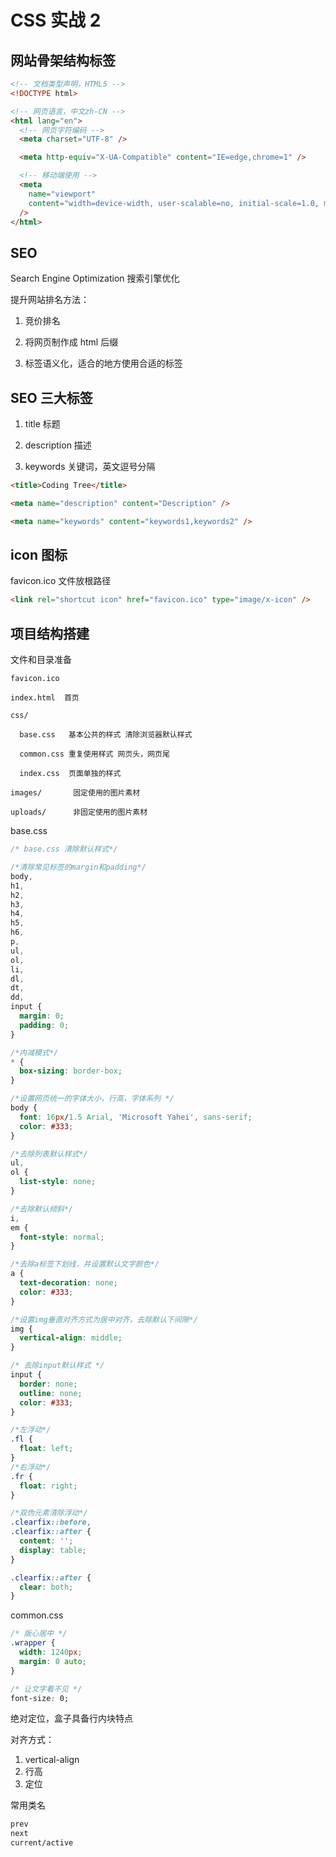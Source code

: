 # CSS 实战 2

## 网站骨架结构标签

```html
<!-- 文档类型声明，HTML5 -->
<!DOCTYPE html>

<!-- 网页语言，中文zh-CN -->
<html lang="en">
  <!-- 网页字符编码 -->
  <meta charset="UTF-8" />

  <meta http-equiv="X-UA-Compatible" content="IE=edge,chrome=1" />

  <!-- 移动端使用 -->
  <meta
    name="viewport"
    content="width=device-width, user-scalable=no, initial-scale=1.0, maximum-scale=1.0, minimum-scale=1.0"
  />
</html>
```

## SEO

Search Engine Optimization 搜索引擎优化

提升网站排名方法：

1. 竞价排名

2. 将网页制作成 html 后缀

3. 标签语义化，适合的地方使用合适的标签

## SEO 三大标签

1. title 标题

2. description 描述

3. keywords 关键词，英文逗号分隔

```html
<title>Coding Tree</title>

<meta name="description" content="Description" />

<meta name="keywords" content="keywords1,keywords2" />
```

## icon 图标

favicon.ico 文件放根路径

```html
<link rel="shortcut icon" href="favicon.ico" type="image/x-icon" />
```

## 项目结构搭建

文件和目录准备

```
favicon.ico

index.html  首页

css/

  base.css   基本公共的样式 清除浏览器默认样式

  common.css 重复使用样式 网页头，网页尾

  index.css  页面单独的样式

images/       固定使用的图片素材

uploads/      非固定使用的图片素材

```

base.css

```css
/* base.css 清除默认样式*/

/*清除常见标签的margin和padding*/
body,
h1,
h2,
h3,
h4,
h5,
h6,
p,
ul,
ol,
li,
dl,
dt,
dd,
input {
  margin: 0;
  padding: 0;
}

/*内减模式*/
* {
  box-sizing: border-box;
}

/*设置网页统一的字体大小，行高，字体系列 */
body {
  font: 16px/1.5 Arial, 'Microsoft Yahei', sans-serif;
  color: #333;
}

/*去除列表默认样式*/
ul,
ol {
  list-style: none;
}

/*去除默认倾斜*/
i,
em {
  font-style: normal;
}

/*去除a标签下划线，并设置默认文字颜色*/
a {
  text-decoration: none;
  color: #333;
}

/*设置img垂直对齐方式为居中对齐，去除默认下间隙*/
img {
  vertical-align: middle;
}

/* 去除input默认样式 */
input {
  border: none;
  outline: none;
  color: #333;
}

/*左浮动*/
.fl {
  float: left;
}
/*右浮动*/
.fr {
  float: right;
}

/*双伪元素清除浮动*/
.clearfix::before,
.clearfix::after {
  content: '';
  display: table;
}

.clearfix::after {
  clear: both;
}
```

common.css

```css
/* 版心居中 */
.wrapper {
  width: 1240px;
  margin: 0 auto;
}

/* 让文字看不见 */
font-size: 0;
```

绝对定位，盒子具备行内块特点

对齐方式：

1. vertical-align
2. 行高
3. 定位

常用类名

```css
prev
next
current/active
```